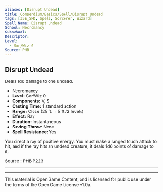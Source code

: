 ```yaml
---
aliases: [Disrupt Undead]
title: Compendium/Basics/Spell/Disrupt Undead
tags: [35E_SRD, Spell, Sorcerer, Wizard]
Spell Name: Disrupt Undead
School: Necromancy
Subschool: 
Descriptor: 
Level:
  - Sor/Wiz 0
Source: PHB
---
```



## Disrupt Undead

Deals 1d6 damage to one undead.

*   Necromancy
*   **Level:** Sor/Wiz 0
*   **Components:** V, S
*   **Casting Time:** 1 standard action
*   **Range:** Close (25 ft. + 5 ft./2 levels)
*   **Effect:** Ray
*   **Duration:** Instantaneous
*   **Saving Throw:** None
*   **Spell Resistance:** Yes

<p>You direct a ray of positive energy. You must make a ranged touch attack to hit, and if the ray hits an undead creature, it deals 1d6 points of damage to it.</p>

Source : PHB P223

---

---

This material is Open Game Content, and is licensed for public use under
the terms of the Open Game License v1.0a.

